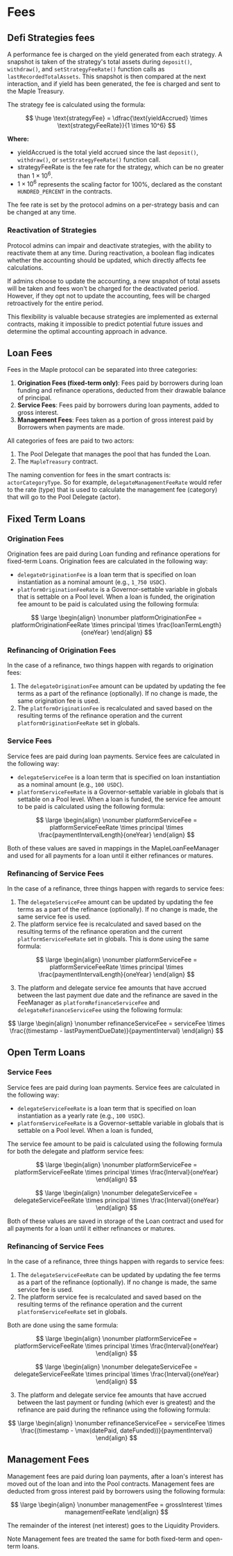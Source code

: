 # Fees

## Defi Strategies fees

A performance fee is charged on the yield generated from each strategy. A snapshot is taken of the strategy's total assets during `deposit()`, `withdraw()`, and `setStrategyFeeRate()` function calls as `lastRecordedTotalAssets`. This snapshot is then compared at the next interaction, and if yield has been generated, the fee is charged and sent to the Maple Treasury.

The strategy fee is calculated using the formula:

$$
\huge
\text{strategyFee} = \dfrac{\text{yieldAccrued} \times \text{strategyFeeRate}}{1 \times 10^6}
$$

**Where:**
- $\text{yieldAccrued}$ is the total yield accrued since the last `deposit()`, `withdraw()`, or `setStrategyFeeRate()` function call.
- $\text{strategyFeeRate}$ is the fee rate for the strategy, which can be no greater than $1 \times 10^6$.
- $1 \times 10^6$ represents the scaling factor for 100%, declared as the constant `HUNDRED_PERCENT` in the contracts.

The fee rate is set by the protocol admins on a per-strategy basis and can be changed at any time.

### Reactivation of Strategies

Protocol admins can impair and deactivate strategies, with the ability to reactivate them at any time. During reactivation, a boolean flag indicates whether the accounting should be updated, which directly affects fee calculations.

If admins choose to update the accounting, a new snapshot of total assets will be taken and fees won't be charged for the deactivated period. However, if they opt not to update the accounting, fees will be charged retroactively for the entire period.

This flexibility is valuable because strategies are implemented as external contracts, making it impossible to predict potential future issues and determine the optimal accounting approach in advance.


## Loan Fees

Fees in the Maple protocol can be separated into three categories:

1. **Origination Fees (fixed-term only)**: Fees paid by borrowers during loan funding and refinance operations, deducted from their drawable balance of principal.
2. **Service Fees**: Fees paid by borrowers during loan payments, added to gross interest.
3. **Management Fees**: Fees taken as a portion of gross interest paid by Borrowers when payments are made.

All categories of fees are paid to two actors:

1. The Pool Delegate that manages the pool that has funded the Loan.
2. The `MapleTreasury` contract.

The naming convention for fees in the smart contracts is: `actorCategoryType`. So for example, `delegateManagementFeeRate` would refer to the rate (type) that is used to calculate the management fee (category) that will go to the Pool Delegate (actor).

## Fixed Term Loans

### Origination Fees

Origination fees are paid during Loan funding and refinance operations for fixed-term Loans. Origination fees are calculated in the following way:

* `delegateOriginationFee` is a loan term that is specified on loan instantiation as a nominal amount (e.g., `1_750 USDC`).
* `platformOriginationFeeRate` is a Governor-settable variable in globals that is settable on a Pool level. When a loan is funded, the origination fee amount to be paid is calculated using the following formula:

$$
\large \begin{align} \nonumber platformOriginationFee = platformOriginationFeeRate \times principal \times \frac{loanTermLength}{oneYear} \end{align}
$$

### Refinancing of Origination Fees

In the case of a refinance, two things happen with regards to origination fees:

1. The `delegateOriginationFee` amount can be updated by updating the fee terms as a part of the refinance (optionally). If no change is made, the same origination fee is used.
2. The `platformOriginationFee` is recalculated and saved based on the resulting terms of the refinance operation and the current `platformOriginationFeeRate` set in globals.

### Service Fees

Service fees are paid during loan payments. Service fees are calculated in the following way:

* `delegateServiceFee` is a loan term that is specified on loan instantiation as a nominal amount (e.g., `100 USDC`).
* `platformServiceFeeRate` is a Governor-settable variable in globals that is settable on a Pool level. When a loan is funded, the service fee amount to be paid is calculated using the following formula:

$$
\large \begin{align} \nonumber platformServiceFee = platformServiceFeeRate \times principal \times \frac{paymentIntervalLength}{oneYear} \end{align}
$$

Both of these values are saved in mappings in the MapleLoanFeeManager and used for all payments for a loan until it either refinances or matures.

### Refinancing of Service Fees

In the case of a refinance, three things happen with regards to service fees:

1. The `delegateServiceFee` amount can be updated by updating the fee terms as a part of the refinance (optionally). If no change is made, the same service fee is used.
2. The platform service fee is recalculated and saved based on the resulting terms of the refinance operation and the current `platformServiceFeeRate` set in globals. This is done using the same formula:

$$
\large \begin{align} \nonumber platformServiceFee = platformServiceFeeRate \times principal \times \frac{paymentIntervalLength}{oneYear} \end{align}
$$

3. The platform and delegate service fee amounts that have accrued between the last payment due date and the refinance are saved in the FeeManager as `platformRefinanceServiceFee` and `delegateRefinanceServiceFee` using the following formula:

$$
\large \begin{align} \nonumber refinanceServiceFee = serviceFee \times \frac{(timestamp - lastPaymentDueDate)}{paymentInterval} \end{align}
$$

## Open Term Loans

### Service Fees

Service fees are paid during loan payments. Service fees are calculated in the following way:

* `delegateServiceFeeRate` is a loan term that is specified on loan instantiation as a yearly rate (e.g., `100 USDC`).
* `platformServiceFeeRate` is a Governor-settable variable in globals that is settable on a Pool level. When a loan is funded,

The service fee amount to be paid is calculated using the following formula for both the delegate and platform service fees:

$$
\large \begin{align} \nonumber platformServiceFee = platformServiceFeeRate \times principal \times \frac{Interval}{oneYear} \end{align}
$$

$$
\large \begin{align} \nonumber delegateServiceFee = delegateServiceFeeRate \times principal \times \frac{Interval}{oneYear} \end{align}
$$

Both of these values are saved in storage of the Loan contract and used for all payments for a loan until it either refinances or matures.

### Refinancing of Service Fees

In the case of a refinance, three things happen with regards to service fees:

1. The `delegateServiceFeeRate` can be updated by updating the fee terms as a part of the refinance (optionally). If no change is made, the same service fee is used.
2. The platform service fee is recalculated and saved based on the resulting terms of the refinance operation and the current `platformServiceFeeRate` set in globals.

Both are done using the same formula:

$$
\large \begin{align} \nonumber platformServiceFee = platformServiceFeeRate \times principal \times \frac{Interval}{oneYear} \end{align}
$$

$$
\large \begin{align} \nonumber delegateServiceFee = delegateServiceFeeRate \times principal \times \frac{Interval}{oneYear} \end{align}
$$

3. The platform and delegate service fee amounts that have accrued between the last payment or funding (which ever is greatest) and the refinance are paid during the refinance using the following formula:

$$
\large \begin{align} \nonumber refinanceServiceFee = serviceFee \times \frac{(timestamp - \max(datePaid, dateFunded))}{paymentInterval} \end{align}
$$

## Management Fees

Management fees are paid during loan payments, after a loan's interest has moved out of the loan and into the Pool contracts. Management fees are deducted from gross interest paid by borrowers using the following formula:

$$
\large \begin{align} \nonumber managementFee = grossInterest \times managementFeeRate \end{align}
$$

The remainder of the interest (net interest) goes to the Liquidity Providers.

Note Management fees are treated the same for both fixed-term and open-term loans.
